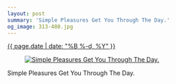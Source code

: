 ```yaml
---
layout: post
summary: 'Simple Pleasures Get You Through The Day.'
og_image: 313-480.jpg
---
```


<div class="post">
 <time>
  <a href="/313">
   {{ page.date | date: "%B %-d, %Y" }}
  </a>
 </time>
 <a href="/313">
  <figure data-taken="4/15/2014">
   <img alt="Simple Pleasures Get You Through The Day." sizes="(min-width: 700px) 50vw, calc(100vw - 2rem)" src="{{ site.assets_url }}/313-240.jpg" srcset="{{ site.assets_url }}/313-480.jpg 480w, {{ site.assets_url }}/313-360.jpg 360w, {{ site.assets_url }}/313-240.jpg 240w, {{ site.assets_url }}/313-120.jpg 120w"/>
  </figure>
 </a>
 <span>
  Simple Pleasures Get You Through The Day.
 </span>
</div>
